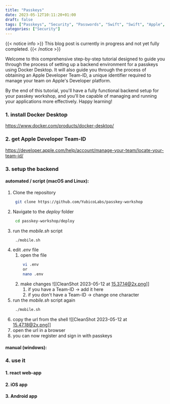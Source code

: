 ```yaml
---
title: "Passkeys"
date: 2023-05-12T10:11:20+01:00
draft: false
tags: ["Passkeys", "Security", "Passwords", "Swift", "Swift", "Apple", "Google", "Microsoft", "SecurityKeys", "Yubico", "iOS", "Android"]
categories: ["Security"]
---
```


{{< notice info >}}
This blog post is currently in progress and not yet fully completed.
{{< /notice >}}

Welcome to this comprehensive step-by-step tutorial designed to guide you through the process of setting up a backend environment for a passkeys using Docker Desktop.
It will also guide you through the process of obtaining an Apple Developer Team-ID, a unique identifier required to manage your team on Apple's Developer platform.

By the end of this tutorial, you'll have a fully functional backend setup for your passkey workshop, and you'll be capable of managing and running your applications more effectively.
Happy learning!

### 1. install Docker Desktop
https://www.docker.com/products/docker-desktop/

### 2. get Apple Developer Team-ID
https://developer.apple.com/help/account/manage-your-team/locate-your-team-id/
<div style="page-break-after: always;"></div>

### 3. setup the backend
#### automated / script (macOS and Linux):
1. Clone the repository
   ```bash
    git clone https://github.com/YubicoLabs/passkey-workshop
   ```
2. Navigate to the *deploy* folder
   ```bash
    cd passkey-workshop/deploy
    ```
3. run the *mobile.sh* script
   ```bash
    ./mobile.sh
    ```
4. edit *.env* file
	1. open the file
	   ```bash
        vi .env
        or
        nano .env
        ```
	2. make changes
	   ![[CleanShot 2023-05-12 at 15.37.14@2x.png]]
		1. if you have a Team-ID -> add it here
		2. if you don't have a Team-ID -> change one character
5. run the *mobile.sh* script again
   ```bash
    ./mobile.sh
    ``` 
6. copy the url from the shell
   ![[CleanShot 2023-05-12 at 15.47.18@2x.png]]
7. open the url in a browser
8. you can now register and sign in with passkeys
#### manual (windows):

### 4. use it
#### 1. react web-app
#### 2. iOS app
#### 3. Android app
